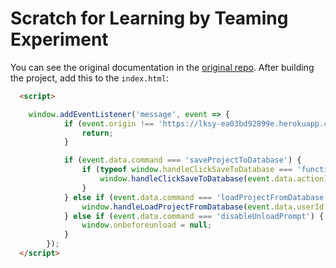 # Scratch for Learning by Teaming Experiment

You can see the original documentation in the [original repo](https://github.com/scratchfoundation/scratch-gui). 
After building the project, add this to the `index.html`:

```html
  <script>

    window.addEventListener('message', event => {
            if (event.origin !== 'https://lksy-ea03bd92899e.herokuapp.com') {
                return;
            }

            if (event.data.command === 'saveProjectToDatabase') {
                if (typeof window.handleClickSaveToDatabase === 'function') {
                    window.handleClickSaveToDatabase(event.data.action);
                } 
            } else if (event.data.command === 'loadProjectFromDatabase') {
                window.handleLoadProjectFromDatabase(event.data.userId, event.data.taskId, event.data.saved);
            } else if (event.data.command === 'disableUnloadPrompt') {
                window.onbeforeunload = null;
            }
        });
  </script>

```
